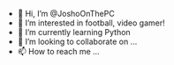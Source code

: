 - 👋 Hi, I’m @JoshoOnThePC
- 👀 I’m interested in football, video gamer!
- 🌱 I’m currently learning Python
- 💞️ I’m looking to collaborate on ...
- 📫 How to reach me ...

<!---
JoshoOnThePC/JoshoOnThePC is a ✨ special ✨ repository because its `README.md` (this file) appears on your GitHub profile.
You can click the Preview link to take a look at your changes.
--->

